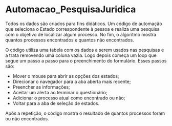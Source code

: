 # Automacao_PesquisaJuridica
Todos os dados são criados para fins didáticos. Um código de automação que seleciona o Estado correspondente à pessoa e realiza uma pesquisa com o objetivo de localizar algum processo. No fim, o algorítmo mostra quantos processos encontrados e quantos não encontrados.

O código utiliza uma tabela com os dados a serem usados nas pesquisas e a trata removendo uma coluna vazia. Logo depois começa um loop que segue um passo a passo para o preenchimento do formulário. Esses passos são:
- Mover o mouse para abrir as opções dos estados;
- Direcionar o navegador para a aba aberta mais recente;
- Preencher as informações;
- Aceitar um alerta ao terminar o questionário;
- Adicionar o processo atual como encontrado ou não;
- Voltar para a aba de seleção de estados.

Após a repetição, o código mostra o resultado de quantos processos foram ou não encontrados.
